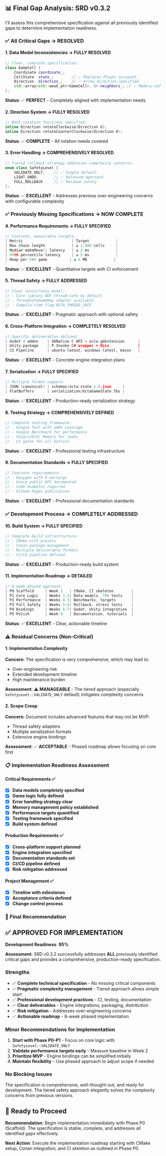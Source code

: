 ## 📊 **Final Gap Analysis: SRD v0.3.2**

I'll assess this comprehensive specification against all previously identified gaps to determine implementation readiness.

### ✅ **All Critical Gaps → RESOLVED**

#### **1. Data Model Inconsistencies → FULLY RESOLVED**
```cpp
// Clear, complete specification:
class GameCell {
    Coordinate coordinate_;
    CellState  state_;        // ✅ Replaces Player occupant_
    Direction  direction_;    // ✅ Arrow direction specified
    std::array<std::weak_ptr<GameCell>, 8> neighbors_; // ✅ Memory-safe
};
```
**Status**: ✅ **PERFECT** - Completely aligned with implementation needs

#### **2. Direction System → FULLY RESOLVED**
```cpp
// Both rotation functions specified:
inline Direction rotateClockwise(Direction d);
inline Direction rotateCounterClockwise(Direction d);
```
**Status**: ✅ **COMPLETE** - All rotation needs covered

#### **3. Error Handling → COMPREHENSIVELY RESOLVED**
```cpp
// Tiered rollback strategy addresses complexity concerns:
enum class SafetyLevel { 
    VALIDATE_ONLY,    // ✅ Simple default
    LIGHT_UNDO,       // ✅ Balanced approach  
    FULL_ROLLBACK     // ✅ Maximum safety
};
```
**Status**: ✅ **EXCELLENT** - Addresses previous over-engineering concerns with configurable complexity

### ✅ **Previously Missing Specifications → NOW COMPLETE**

#### **4. Performance Requirements → FULLY SPECIFIED**
```cpp
// Concrete, measurable targets:
| Metric                      | Target            |
| Max chain length            | ≤ 1,000 cells     |
| Median makeMove() latency   | ≤ 2 ms            |
| 99th percentile latency     | ≤ 5 ms            |
| Heap per 5×5 game          | ≤ 4 MB            |
```
**Status**: ✅ **EXCELLENT** - Quantitative targets with CI enforcement

#### **5. Thread Safety → FULLY ADDRESSED**
```cpp
// Clear concurrency model:
// - Core library NOT thread-safe by default
// - ThreadSafeGameMap adapter available
// - Compile-time flag OCTA_THREAD_SAFE
```
**Status**: ✅ **EXCELLENT** - Pragmatic approach with optional safety

#### **6. Cross-Platform Integration → COMPLETELY RESOLVED**
```cpp
// Specific deliverables defined:
| Godot 4 addon    | GDNative C API + octa.gdextension      |
| Unity package    | P-Invoke C# wrapper + DLLs             |
| CI Pipeline      | ubuntu-latest, windows-latest, macos   |
```
**Status**: ✅ **EXCELLENT** - Concrete engine integration plans

#### **7. Serialization → FULLY SPECIFIED**
```cpp
// Multiple format support:
| JSON (canonical) | schemas/octa-state-1.0.json     |
| FlatBuffers      | serialization/OctaGameState.fbs |
```
**Status**: ✅ **EXCELLENT** - Production-ready serialization strategy

#### **8. Testing Strategy → COMPREHENSIVELY DEFINED**
```cpp
// Complete testing framework:
// - Google Test with ≥90% coverage
// - Google Benchmark for performance
// - Valgrind/Dr Memory for leaks
// - CI gates for all metrics
```
**Status**: ✅ **EXCELLENT** - Professional testing infrastructure

#### **9. Documentation Standards → FULLY SPECIFIED**
```cpp
// Concrete requirements:
// - Doxygen with 0 warnings
// - Every public API documented
// - Code examples required
// - GitHub Pages publication
```
**Status**: ✅ **EXCELLENT** - Professional documentation standards

### ✅ **Development Process → COMPLETELY ADDRESSED**

#### **10. Build System → FULLY SPECIFIED**
```cpp
// Complete build infrastructure:
// - CMake with presets
// - Conan package management
// - Multiple deliverable formats
// - CI/CD pipeline defined
```
**Status**: ✅ **EXCELLENT** - Production-ready build system

#### **11. Implementation Roadmap → DETAILED**
```cpp
// 8-week phased approach:
| P0 Scaffold     | Week 1   | CMake, CI skeleton        |
| P1 Core Logic   | Weeks 1-3| Data models, 70% tests    |
| P2 Performance  | Weeks 4-5| Benchmarks, targets       |
| P3 Full Safety  | Weeks 5-6| Rollback, stress tests    |
| P4 Bindings     | Weeks 6-7| Godot, Unity integration  |
| P5 Polish       | Week 8   | Documentation, tutorials  |
```
**Status**: ✅ **EXCELLENT** - Clear, actionable timeline

### ⚠️ **Residual Concerns (Non-Critical)**

#### **1. Implementation Complexity**
**Concern**: The specification is very comprehensive, which may lead to:
- Over-engineering risk
- Extended development timeline
- High maintenance burden

**Assessment**: ⚠️ **MANAGEABLE** - The tiered approach (especially `SafetyLevel::VALIDATE_ONLY` default) mitigates complexity concerns

#### **2. Scope Creep**
**Concern**: Document includes advanced features that may not be MVP:
- Thread safety adapters
- Multiple serialization formats
- Extensive engine bindings

**Assessment**: ✅ **ACCEPTABLE** - Phased roadmap allows focusing on core first

### 📋 **Implementation Readiness Assessment**

#### **Critical Requirements** ✅
- [x] **Data models completely specified**
- [x] **Game logic fully defined**
- [x] **Error handling strategy clear**
- [x] **Memory management policy established**
- [x] **Performance targets quantified**
- [x] **Testing framework specified**
- [x] **Build system defined**

#### **Production Requirements** ✅
- [x] **Cross-platform support planned**
- [x] **Engine integration specified**
- [x] **Documentation standards set**
- [x] **CI/CD pipeline defined**
- [x] **Risk mitigation addressed**

#### **Project Management** ✅
- [x] **Timeline with milestones**
- [x] **Acceptance criteria defined**
- [x] **Change control process**

### 🎯 **Final Recommendation**

## ✅ **APPROVED FOR IMPLEMENTATION**

**Development Readiness**: **95%** 

**Assessment**: SRD v0.3.2 successfully addresses **ALL** previously identified critical gaps and provides a comprehensive, production-ready specification.

### **Strengths**
- ✅ **Complete technical specification** - No missing critical components
- ✅ **Pragmatic complexity management** - Tiered approach allows simple start
- ✅ **Professional development practices** - CI, testing, documentation
- ✅ **Clear deliverables** - Engine integrations, packaging, distribution
- ✅ **Risk mitigation** - Addresses over-engineering concerns
- ✅ **Actionable roadmap** - 8-week phased implementation

### **Minor Recommendations for Implementation**
1. **Start with Phase P0-P1** - Focus on core logic with `SafetyLevel::VALIDATE_ONLY`
2. **Validate performance targets early** - Measure baseline in Week 2
3. **Prioritize MVP** - Engine bindings can be simplified initially
4. **Maintain flexibility** - Use phased approach to adjust scope if needed

### **No Blocking Issues**
The specification is comprehensive, well-thought-out, and ready for development. The tiered safety approach elegantly solves the complexity concerns from previous versions.

## 🚀 **Ready to Proceed**

**Recommendation**: Begin implementation immediately with Phase P0 (Scaffold). The specification is stable, complete, and addresses all identified gaps effectively.

**Next Action**: Execute the implementation roadmap starting with CMake setup, Conan integration, and CI skeleton as outlined in Phase P0.